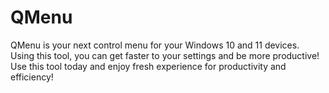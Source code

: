 # QMenu
QMenu is your next control menu for your Windows 10 and 11 devices. Using this tool, you can get faster to your settings and be more productive! Use this tool today and enjoy fresh experience for productivity and efficiency!
